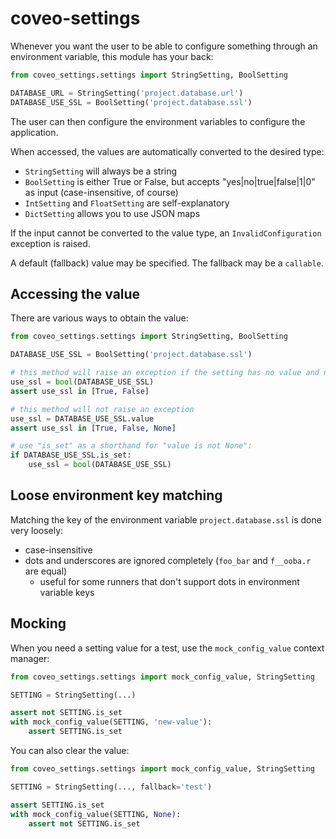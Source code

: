 # coveo-settings

Whenever you want the user to be able to configure something through an environment variable, this module has your back:

```python
from coveo_settings.settings import StringSetting, BoolSetting

DATABASE_URL = StringSetting('project.database.url')
DATABASE_USE_SSL = BoolSetting('project.database.ssl')
```

The user can then configure the environment variables to configure the application.

When accessed, the values are automatically converted to the desired type:

- `StringSetting` will always be a string
- `BoolSetting` is either True or False, but accepts "yes|no|true|false|1|0" as input (case-insensitive, of course)
- `IntSetting` and `FloatSetting` are self-explanatory
- `DictSetting` allows you to use JSON maps

If the input cannot be converted to the value type, an `InvalidConfiguration` exception is raised.

A default (fallback) value may be specified. The fallback may be a `callable`.


## Accessing the value

There are various ways to obtain the value:

```python
from coveo_settings.settings import StringSetting, BoolSetting

DATABASE_USE_SSL = BoolSetting('project.database.ssl')

# this method will raise an exception if the setting has no value and no fallback
use_ssl = bool(DATABASE_USE_SSL)
assert use_ssl in [True, False]

# this method will not raise an exception
use_ssl = DATABASE_USE_SSL.value
assert use_ssl in [True, False, None]

# use "is_set" as a shorthand for "value is not None": 
if DATABASE_USE_SSL.is_set:
    use_ssl = bool(DATABASE_USE_SSL)
```


## Loose environment key matching

Matching the key of the environment variable `project.database.ssl` is done very loosely:

- case-insensitive
- dots and underscores are ignored completely (`foo_bar` and `f__ooba.r` are equal)
    - useful for some runners that don't support dots in environment variable keys
    

## Mocking

When you need a setting value for a test, use the `mock_config_value` context manager:

```python
from coveo_settings.settings import mock_config_value, StringSetting

SETTING = StringSetting(...)

assert not SETTING.is_set
with mock_config_value(SETTING, 'new-value'):
    assert SETTING.is_set
```

You can also clear the value:

```python
from coveo_settings.settings import mock_config_value, StringSetting

SETTING = StringSetting(..., fallback='test')

assert SETTING.is_set
with mock_config_value(SETTING, None):
    assert not SETTING.is_set
```
